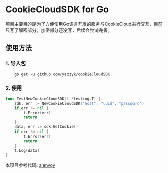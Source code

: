 # CookieCloudSDK for Go
项目主要目的是为了方便使用Go语言开发的服务与CookieCloud进行交互，目前只写了解密部分，加密部分还没写，后续会尝试完善。

## 使用方法
### 1. 导入包
```shell
    go get -u github.com/yazzyk/cookieCloudSDK
```
### 2. 使用
```go
func TestNewCookieCloudSDK(t *testing.T) {
    sdk, err := NewCookieCloudSDK("host", "uuid", "password")
    if err != nil {
        t.Error(err)
        return
    }
    data, err := sdk.GetCookie()
    if err != nil {
        t.Error(err)
        return
    }
    t.Log(data)
}
```

本项目参考代码: [aienvoy](https://github.com/Vaayne/aienvoy)
